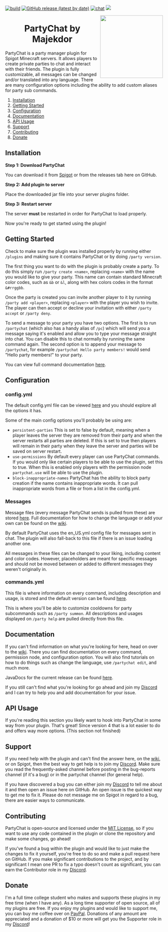 [![build](https://github.com/Majekdor/PartyChat/actions/workflows/build.yml/badge.svg)](https://github.com/PartyChat/HexNicks/actions/workflows/build.yml)
[![GitHub release (latest by date)](https://img.shields.io/github/v/release/Majekdor/PartyChat)](https://github.com/Majekdor/PartyChat/releases/latest)
[![chat](https://img.shields.io/discord/753727849860432076?color=%237289da)](https://discord.majek.dev)
[![](https://img.shields.io/spiget/rating/79295?color=%23ff781f&label=Spigot)](https://www.spigotmc.org/resources/partychat.79295/)

<img align="right" src="https://raw.githubusercontent.com/Majekdor/PartyChat/main/partychat.png" height="200" width="200">
<h1 align="center">PartyChat by Majekdor</h1>

PartyChat is a party manager plugin for Spigot Minecraft servers. It allows players to create private parties to chat and interact with their friends. The plugin is fully customizable, all messages can be changed and/or translated into any language. There are many configuration options including the ability to add custom aliases for party sub commands.

1. [Installation](#installation)
2. [Getting Started](#getting-started)
3. [Configuration](#configuration)
4. [Documentation](#documentation)
5. [API Usage](#api-usage)
6. [Support](#support)
7. [Contributing](#contributing)
8. [Donate](#donate)

## Installation

**Step 1: Download PartyChat**

You can download it from [Spigot](https://spigotmc.org/resources/partychat.79295/) or from the releases tab here on GitHub. 

**Step 2: Add plugin to server**

Place the downloaded jar file into your server plugins folder.

**Step 3: Restart server**

The server **must** be restarted in order for PartyChat to load properly.


Now you're ready to get started using the plugin!

## Getting Started

Check to make sure the plugin was installed properly by running either `/plugins` and making sure it contains PartyChat or by doing `/party version`.

The first thing you want to do with the plugin is probably create a party. To do this simply run `/party create <name>`, replacing `<name>` with the name you would like to give your party. This name can contain standard Minecraft color codes, such as `&b` or `&l`, along with hex colors codes in the format `&#rrggbb`.

Once the party is created you can invite another player to it by running `/party add <player>`, replacing `<player>` with the player you wish to invite. The player can then accept or decline your invitation with either `/party accept` or `/party deny`.

To send a message to your party you have two options. The first is to run `/partychat` (which also has a handy alias of `/pc`) which will send you a message saying it's enabled and allow you to type your message straight into chat. You can disable this to chat normally by running the same command again. The second option is to append your message to `/partychat`, for example `/partychat Hello party members!` would send "Hello party members!" to your party.

You can view full command documentation [here](https://github.com/Majekdor/PartyChat/wiki/commands).

## Configuration

### config.yml
The default config.yml file can be viewed [here](https://github.com/Majekdor/PartyChat/blob/main/src/main/resources/config.yml) and you should explore all the options it has. 

Some of the main config options you'll probably be using are:
 - `persistent-parties` This is set to false by default, meaning when a player leaves the server they are removed from their party and when the server restarts all parties are deleted. If this is set to true then players will remain in their party when they leave the server and parties will be saved on server restart.
 - `use-permissions` By default every player can use PartyChat commands. If you would only like certain players to be able to use the plugin, set this to true. When this is enabled only players with the permission node `partychat.use` will be able to use the plugin.
 - `block-inappropriate-names` PartyChat has the ability to block party creation if the name contains inappropriate words. It can pull inappropriate words from a file or from a list in the config.yml.

### Messages
Message files (every message PartyChat sends is pulled from these) are stored [here](https://github.com/Majekdor/PartyChat/tree/main/src/main/resources/Lang). Full documentation for how to change the language or add your own can be found on the [wiki](https://github.com/Majekdor/PartyChat/wiki).

By default PartyChat uses the en_US.yml config file for messages sent in chat. The plugin will also fall-back to this file if there is an issue loading another one. 

All messages in these files can be changed to your liking, including content and color codes. However, placeholders are meant for specific messages and should not be moved between or added to different messages they weren't originally in.

### commands.yml
This file is where information on every command, including description and usage, is stored and the default version can be found [here](https://github.com/Majekdor/PartyChat/blob/main/src/main/resources/commands.yml).

This is where you'll be able to customize cooldowns for party subcommands such as `/party summon`. All descriptions and usages displayed on `/party help` are pulled directly from this file.

## Documentation

If you can't find information on what you're looking for here, head on over to the [wiki](https://github.com/Majekdor/PartyChat/wiki). There you can find documentation on every command, permission node, and configuration option. You will also find tutorials on how to do things such as change the language, use `/partychat edit`, and much more.

JavaDocs for the current release can be found [here](https://jd.partychat.majek.dev).

If you still can't find what you're looking for go ahead and join my [Discord](https://discord.gg/CGgvDUz) and I can try to help you and add documentation for your issue.

## API Usage

If you're reading this section you likely want to hook into PartyChat in some way from your plugin. That's great! Since version 4 that is a lot easier to do and offers way more options. (This section not finished)

## Support

If you need help with the plugin and can't find the answer here, on the [wiki](https://github.com/Majekdor/PartyChat/wiki), or on Spigot, then the best way to get help is to join my [Discord](https://discord.gg/CGgvDUz). Make sure you read the frequently-asked channel before posting in the bug-reports channel (if it's a bug) or in the partychat channel (for general help). 

If you have discovered a bug you can either join my [Discord](https://discord.gg/CGgvDUz) to tell me about it and then open an issue here on GitHub. An open issue is the quickest way to get me to fix it. Please do not message me on Spigot in regard to a bug, there are easier ways to communicate.

## Contributing

PartyChat is open-source and licensed under the [MIT License](https://github.com/Majekdor/PartyChat/blob/main/LICENSE), so if you want to use any code contained in the plugin or clone the repository and make some changes, go ahead!

If you've found a bug within the plugin and would like to just make the changes to fix it yourself, you're free to do so and make a pull request here on GitHub. If you make significant contributions to the project, and by significant I mean one PR to fix a typo doesn't count as significant, you can earn the Contributor role in my [Discord](https://discord.gg/CGgvDUz).

## Donate

I'm a full time college student who makes and supports these plugins in my free time (when I have any). As a long time supporter of open source, all of my plugins are free. If you enjoy my plugins and would like to support me, you can buy me coffee over on  [PayPal](https://paypal.com/paypalme/majekdor). Donations of any amount are appreciated and a donation of $10 or more will get you the Supporter role in my [Discord](https://discord.gg/CGgvDUz)!
